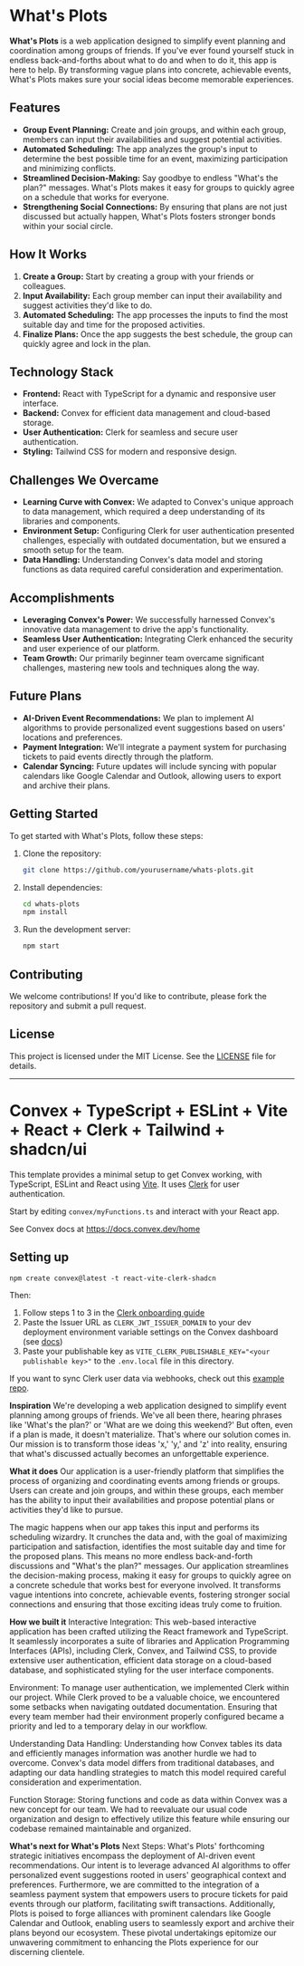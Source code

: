 # What's Plots

**What's Plots** is a web application designed to simplify event planning and coordination among groups of friends. If you've ever found yourself stuck in endless back-and-forths about what to do and when to do it, this app is here to help. By transforming vague plans into concrete, achievable events, What's Plots makes sure your social ideas become memorable experiences.

## Features

- **Group Event Planning:** Create and join groups, and within each group, members can input their availabilities and suggest potential activities.
- **Automated Scheduling:** The app analyzes the group's input to determine the best possible time for an event, maximizing participation and minimizing conflicts.
- **Streamlined Decision-Making:** Say goodbye to endless "What's the plan?" messages. What's Plots makes it easy for groups to quickly agree on a schedule that works for everyone.
- **Strengthening Social Connections:** By ensuring that plans are not just discussed but actually happen, What's Plots fosters stronger bonds within your social circle.

## How It Works

1. **Create a Group:** Start by creating a group with your friends or colleagues.
2. **Input Availability:** Each group member can input their availability and suggest activities they'd like to do.
3. **Automated Scheduling:** The app processes the inputs to find the most suitable day and time for the proposed activities.
4. **Finalize Plans:** Once the app suggests the best schedule, the group can quickly agree and lock in the plan.

## Technology Stack

- **Frontend:** React with TypeScript for a dynamic and responsive user interface.
- **Backend:** Convex for efficient data management and cloud-based storage.
- **User Authentication:** Clerk for seamless and secure user authentication.
- **Styling:** Tailwind CSS for modern and responsive design.

## Challenges We Overcame

- **Learning Curve with Convex:** We adapted to Convex's unique approach to data management, which required a deep understanding of its libraries and components.
- **Environment Setup:** Configuring Clerk for user authentication presented challenges, especially with outdated documentation, but we ensured a smooth setup for the team.
- **Data Handling:** Understanding Convex's data model and storing functions as data required careful consideration and experimentation.

## Accomplishments

- **Leveraging Convex's Power:** We successfully harnessed Convex's innovative data management to drive the app's functionality.
- **Seamless User Authentication:** Integrating Clerk enhanced the security and user experience of our platform.
- **Team Growth:** Our primarily beginner team overcame significant challenges, mastering new tools and techniques along the way.

## Future Plans

- **AI-Driven Event Recommendations:** We plan to implement AI algorithms to provide personalized event suggestions based on users' locations and preferences.
- **Payment Integration:** We'll integrate a payment system for purchasing tickets to paid events directly through the platform.
- **Calendar Syncing:** Future updates will include syncing with popular calendars like Google Calendar and Outlook, allowing users to export and archive their plans.

## Getting Started

To get started with What's Plots, follow these steps:

1. Clone the repository:
   ```bash
   git clone https://github.com/yourusername/whats-plots.git
   ```
2. Install dependencies:
   ```bash
   cd whats-plots
   npm install
   ```
3. Run the development server:
   ```bash
   npm start
   ```

## Contributing

We welcome contributions! If you'd like to contribute, please fork the repository and submit a pull request.

## License

This project is licensed under the MIT License. See the [LICENSE](LICENSE) file for details.

---

# Convex + TypeScript + ESLint + Vite + React + Clerk + Tailwind + shadcn/ui

This template provides a minimal setup to get Convex working, with TypeScript,
ESLint and React using [Vite](https://vitejs.dev/). It uses [Clerk](https://clerk.dev/) for user authentication.

Start by editing `convex/myFunctions.ts` and interact with your React app.

See Convex docs at https://docs.convex.dev/home

## Setting up

```
npm create convex@latest -t react-vite-clerk-shadcn
```

Then:

1. Follow steps 1 to 3 in the [Clerk onboarding guide](https://docs.convex.dev/auth/clerk#get-started)
2. Paste the Issuer URL as `CLERK_JWT_ISSUER_DOMAIN` to your dev deployment environment variable settings on the Convex dashboard (see [docs](https://docs.convex.dev/auth/clerk#configuring-dev-and-prod-instances))
3. Paste your publishable key as `VITE_CLERK_PUBLISHABLE_KEY="<your publishable key>"` to the `.env.local` file in this directory.

If you want to sync Clerk user data via webhooks, check out this [example repo](https://github.com/thomasballinger/convex-clerk-users-table/).

**Inspiration**
We're developing a web application designed to simplify event planning among groups of friends. We've all been there, hearing phrases like 'What's the plan?' or 'What are we doing this weekend?' But often, even if a plan is made, it doesn't materialize. That's where our solution comes in. Our mission is to transform those ideas 'x,' 'y,' and 'z' into reality, ensuring that what's discussed actually becomes an unforgettable experience.

**What it does**
Our application is a user-friendly platform that simplifies the process of organizing and coordinating events among friends or groups. Users can create and join groups, and within these groups, each member has the ability to input their availabilities and propose potential plans or activities they'd like to pursue.

The magic happens when our app takes this input and performs its scheduling wizardry. It crunches the data and, with the goal of maximizing participation and satisfaction, identifies the most suitable day and time for the proposed plans. This means no more endless back-and-forth discussions and "What's the plan?" messages. Our application streamlines the decision-making process, making it easy for groups to quickly agree on a concrete schedule that works best for everyone involved. It transforms vague intentions into concrete, achievable events, fostering stronger social connections and ensuring that those exciting ideas truly come to fruition.

**How we built it**
Interactive Integration: This web-based interactive application has been crafted utilizing the React framework and TypeScript. It seamlessly incorporates a suite of libraries and Application Programming Interfaces (APIs), including Clerk, Convex, and Tailwind CSS, to provide extensive user authentication, efficient data storage on a cloud-based database, and sophisticated styling for the user interface components.

Environment: To manage user authentication, we implemented Clerk within our project. While Clerk proved to be a valuable choice, we encountered some setbacks when navigating outdated documentation. Ensuring that every team member had their environment properly configured became a priority and led to a temporary delay in our workflow.

Understanding Data Handling: Understanding how Convex tables its data and efficiently manages information was another hurdle we had to overcome. Convex's data model differs from traditional databases, and adapting our data handling strategies to match this model required careful consideration and experimentation.

Function Storage: Storing functions and code as data within Convex was a new concept for our team. We had to reevaluate our usual code organization and design to effectively utilize this feature while ensuring our codebase remained maintainable and organized.

**What's next for What's Plots**
Next Steps: What's Plots' forthcoming strategic initiatives encompass the deployment of AI-driven event recommendations. Our intent is to leverage advanced AI algorithms to offer personalized event suggestions rooted in users' geographical context and preferences. Furthermore, we are committed to the integration of a seamless payment system that empowers users to procure tickets for paid events through our platform, facilitating swift transactions. Additionally, Plots is poised to forge alliances with prominent calendars like Google Calendar and Outlook, enabling users to seamlessly export and archive their plans beyond our ecosystem. These pivotal undertakings epitomize our unwavering commitment to enhancing the Plots experience for our discerning clientele.

